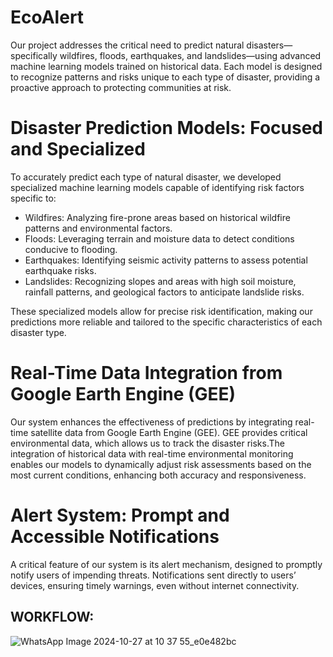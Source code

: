 # EcoAlert
Our project addresses the critical need to predict natural disasters—specifically wildfires, floods, earthquakes, and landslides—using advanced machine learning models trained on historical data. Each model is designed to recognize patterns and risks unique to each type of disaster, providing a proactive approach to protecting communities at risk.

# Disaster Prediction Models: Focused and Specialized
To accurately predict each type of natural disaster, we developed specialized machine learning models capable of identifying risk factors specific to:
- Wildfires: Analyzing fire-prone areas based on historical wildfire patterns and environmental factors.
- Floods: Leveraging terrain and moisture data to detect conditions conducive to flooding.
- Earthquakes: Identifying seismic activity patterns to assess potential earthquake risks.
- Landslides: Recognizing slopes and areas with high soil moisture, rainfall patterns, and geological factors to anticipate landslide risks.
  
These specialized models allow for precise risk identification, making our predictions more reliable and tailored to the specific characteristics of each disaster type.


# Real-Time Data Integration from Google Earth Engine (GEE)
Our system enhances the effectiveness of predictions by integrating real-time satellite data from Google Earth Engine (GEE). GEE provides critical environmental data, which allows us to track the disaster risks.The integration of historical data with real-time environmental monitoring enables our models to dynamically adjust risk assessments based on the most current conditions, enhancing both accuracy and responsiveness.
# Alert System: Prompt and Accessible Notifications
A critical feature of our system is its alert mechanism, designed to promptly notify users of impending threats. Notifications sent directly to users’ devices, ensuring timely warnings, even without internet connectivity.

## WORKFLOW: 
![WhatsApp Image 2024-10-27 at 10 37 55_e0e482bc](https://github.com/user-attachments/assets/0b350ff4-4647-41e9-a853-fa416ef67cd2)
